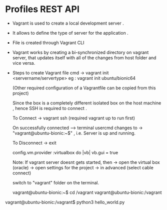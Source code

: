 # Profiles REST API

<!-------------------------------- VAGRANT ----------------------------------->

- Vagrant is used to create a local development server . 
- It allows to define the type of server for the application .
- File is created through Vagrant CLI
- Vagrant works by creating a bi-synchronized directory on vagrant server, that updates itself with all of the changes from host
  folder and vice versa.
   
   <!-- Create Vagrant file -->

* Steps to create Vagrant file 
   cmd -> vagrant init <servername/servertype>
        eg : vagrant init ubuntu/bionic64
   
    (Other required configuration of a Vagrantfile can be copied from this project)

   <!-- Run Vagrant file --> 

    Since the box is a completely different isolated box on the host machine , hence SSH is required to connect .
    
    To Connect  ->
     vagrant ssh  (required vagrant up to run first) 

     On successfully connected --> terminal usercmd changes to -> "vagrant@ubuntu-bionic:~$" , i.e. Server is up and running.

    To Disconnect ->
     exit  
   
   <!-- See Vagrant UI  --> 

     config.vm.provider :virtualbox do |vb|
     vb.gui = true

     Note: If vagrant server doesnt gets started, then
       -> open the virtual box (oracle) -> open settings for the project -> in advanced (select cable connect)

   <!-- Vagrant synced folder  --> 

    switch to "vagrant" folder on the terminal.

    vagrant@ubuntu-bionic:~$ cd /vagrant
    vagrant@ubuntu-bionic:/vagrant
       

<!-------------------------------- RUN CODE FROM HOST TO VAGRANT SERVER ----------------------------------->

vagrant@ubuntu-bionic:/vagrant$ python3 hello_world.py
